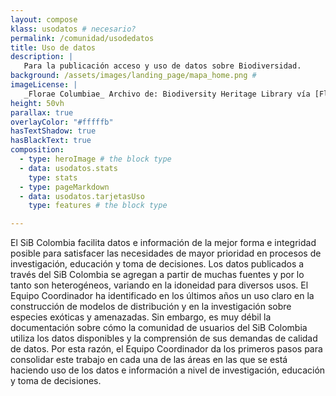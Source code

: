 ```yaml
---
layout: compose
klass: usodatos # necesario?
permalink: /comunidad/usodedatos
title: Uso de datos
description: |
   Para la publicación acceso y uso de datos sobre Biodiversidad.
background: /assets/images/landing_page/mapa_home.png #
imageLicense: |
   _Florae Columbiae_ Archivo de: Biodiversity Heritage Library vía [Flickr](https://www.flickr.com/photos/biodivlibrary/8205952042/in/album-72157632062538373/)
height: 50vh
parallax: true
overlayColor: "#fffffb" 
hasTextShadow: true
hasBlackText: true
composition:
  - type: heroImage # the block type
  - data: usodatos.stats
    type: stats
  - type: pageMarkdown
  - data: usodatos.tarjetasUso
    type: features # the block type

---
```


El SiB Colombia facilita datos e información de la mejor forma e integridad posible para satisfacer las necesidades de mayor prioridad en procesos de investigación, educación y toma de decisiones. Los datos publicados a través del SiB Colombia se agregan a partir de muchas fuentes y por lo tanto son heterogéneos, variando en la idoneidad para diversos usos. El Equipo Coordinador ha identificado en los últimos años un uso claro en la construcción de modelos de distribución y en la investigación sobre especies exóticas y amenazadas. Sin embargo, es muy débil la documentación sobre cómo la comunidad de usuarios del SiB Colombia utiliza los datos disponibles y la comprensión de sus demandas de calidad de datos. Por esta razón, el Equipo Coordinador da los primeros pasos para consolidar este trabajo en cada una de las áreas en las que se está haciendo uso de los datos e información a nivel de investigación, educación y toma de decisiones.
